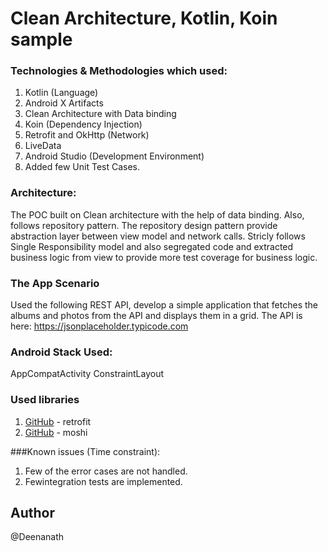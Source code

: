 # Clean Architecture, Kotlin, Koin sample
### Technologies & Methodologies which used:
1. Kotlin (Language)
2. Android X Artifacts
3. Clean Architecture with Data binding
4. Koin (Dependency Injection)
5. Retrofit and OkHttp (Network)
6. LiveData
7. Android Studio (Development Environment)
8. Added few Unit Test Cases.

### Architecture:
The POC built on Clean architecture with the help of data binding. Also, follows repository pattern. The repository design pattern provide abstraction layer between view model and network calls. Stricly follows Single Responsibility model and also segregated code and extracted business logic from view to provide more test coverage for business logic.

### The App Scenario
Used the following REST API, develop a simple application that fetches the
albums and photos from the API and displays them in a grid.
The API is here: https://jsonplaceholder.typicode.com

### Android Stack Used:
AppCompatActivity
ConstraintLayout

### Used libraries
1. [GitHub](http://square.github.io/retrofit/) - retrofit
2. [GitHub](https://github.com/square/moshi) - moshi

###Known issues (Time constraint):
1. Few of the error cases are not handled.
2. Fewintegration tests are implemented.

## Author
@Deenanath
